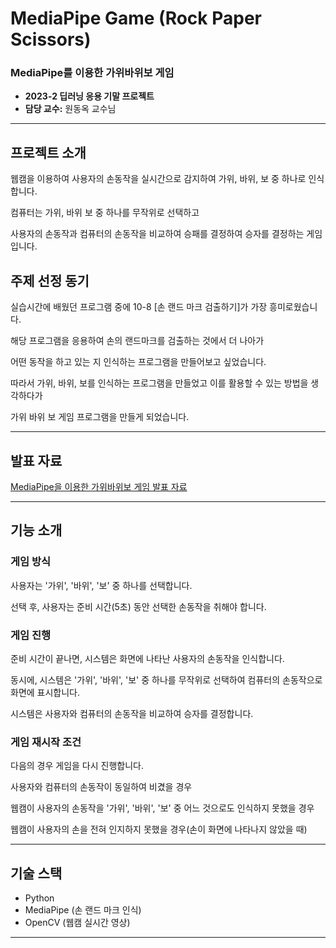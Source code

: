 # MediaPipe Game (Rock Paper Scissors)

### MediaPipe를 이용한 가위바위보 게임
- **2023-2 딥러닝 응용 기말 프로젝트** 
- **담당 교수:** 원동옥 교수님

---
## 프로젝트 소개
웹캠을 이용하여 사용자의 손동작을 실시간으로 감지하여 가위, 바위, 보 중 하나로 인식합니다. 

컴퓨터는 가위, 바위 보 중 하나를 무작위로 선택하고 

사용자의 손동작과 컴퓨터의 손동작을 비교하여 승패를 결정하여 승자를 결정하는 게임입니다.


## 주제 선정 동기
실습시간에 배웠던 프로그램 중에 10-8 [손 랜드 마크 검출하기]가 가장 흥미로웠습니다. 

해당 프로그램을 응용하여 손의 랜드마크를 검출하는 것에서 더 나아가 

어떤 동작을 하고 있는 지 인식하는 프로그램을 만들어보고 싶었습니다.

따라서 가위, 바위, 보를 인식하는 프로그램을 만들었고 이를 활용할 수 있는 방법을 생각하다가

가위 바위 보 게임 프로그램을 만들게 되었습니다.

---
## 발표 자료
[MediaPipe을 이용한 가위바위보 게임 발표 자료](presentation.pdf)


---

## 기능 소개

### 게임 방식

사용자는 '가위', '바위', '보' 중 하나를 선택합니다.

선택 후, 사용자는 준비 시간(5초) 동안 선택한 손동작을 취해야 합니다.

### 게임 진행

준비 시간이 끝나면, 시스템은 화면에 나타난 사용자의 손동작을 인식합니다.

동시에, 시스템은 '가위', '바위', '보' 중 하나를 무작위로 선택하여 컴퓨터의 손동작으로 화면에 표시합니다.

시스템은 사용자와 컴퓨터의 손동작을 비교하여 승자를 결정합니다.

### 게임 재시작 조건

다음의 경우 게임을 다시 진행합니다.

사용자와 컴퓨터의 손동작이 동일하여 비겼을 경우

웹캠이 사용자의 손동작을 '가위', '바위', '보' 중 어느 것으로도 인식하지 못했을 경우

웹캠이 사용자의 손을 전혀 인지하지 못했을 경우(손이 화면에 나타나지 않았을 때)

---

## 기술 스택
- Python
- MediaPipe (손 랜드 마크 인식)
- OpenCV (웹캠 실시간 영상)
  
---
